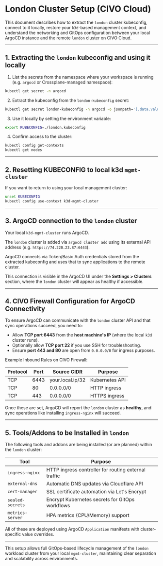 # London Cluster Setup (CIVO Cloud)

This document describes how to extract the `london` cluster kubeconfig, connect to it locally, restore your `k3d`-based management context, and understand the networking and GitOps configuration between your local ArgoCD instance and the remote `london` cluster on CIVO Cloud.

---

## 1. Extracting the `london` kubeconfig and using it locally

1. List the secrets from the namespace where your workspace is running (e.g. `argocd` or Crossplane-managed namespace):

```bash
kubectl get secret -n argocd
```

2. Extract the kubeconfig from the `london-kubeconfig` secret:

```bash
kubectl get secret london-kubeconfig -n argocd -o jsonpath='{.data.value}' | base64 -d > london.kubeconfig
```

3. Use it locally by setting the environment variable:

```bash
export KUBECONFIG=./london.kubeconfig
```

4. Confirm access to the cluster:

```bash
kubectl config get-contexts
kubectl get nodes
```

---

## 2. Resetting KUBECONFIG to local k3d `mgmt-cluster`

If you want to return to using your local management cluster:

```bash
unset KUBECONFIG
kubectl config use-context k3d-mgmt-cluster
```

---

## 3. ArgoCD connection to the `london` cluster

Your local `k3d-mgmt-cluster` runs ArgoCD.

The `london` cluster is added via `argocd cluster add` using its external API address (e.g. `https://74.220.23.87:6443`).

ArgoCD connects via Token/Basic Auth credentials stored from the extracted kubeconfig and uses that to sync applications to the remote cluster.

This connection is visible in the ArgoCD UI under the **Settings > Clusters** section, where the `london` cluster will appear as healthy if accessible.

---

## 4. CIVO Firewall Configuration for ArgoCD Connectivity

To ensure ArgoCD can communicate with the `london` cluster API and that sync operations succeed, you need to:

* Allow **TCP port 6443** from the **host machine's IP** (where the local `k3d` cluster runs).
* Optionally allow **TCP port 22** if you use SSH for troubleshooting.
* Ensure **port 443 and 80** are open from `0.0.0.0/0` for ingress purposes.

Example Inbound Rules on CIVO Firewall:

| Protocol | Port | Source CIDR      | Purpose        |
| -------- | ---- | ---------------- | -------------- |
| TCP      | 6443 | your.local.ip/32 | Kubernetes API |
| TCP      | 80   | 0.0.0.0/0        | HTTP ingress   |
| TCP      | 443  | 0.0.0.0/0        | HTTPS ingress  |

Once these are set, ArgoCD will report the `london` cluster as **healthy**, and sync operations like installing `ingress-nginx` will succeed.

---

## 5. Tools/Addons to be Installed in `london`

The following tools and addons are being installed (or are planned) within the `london` cluster:

| Tool             | Purpose                                              |
| ---------------- | ---------------------------------------------------- |
| `ingress-nginx`  | HTTP ingress controller for routing external traffic |
| `external-dns`   | Automatic DNS updates via Cloudflare API             |
| `cert-manager`   | SSL certificate automation via Let's Encrypt         |
| `sealed-secrets` | Encrypt Kubernetes secrets for GitOps workflows      |
| `metrics-server` | HPA metrics (CPU/Memory) support                     |

All of these are deployed using ArgoCD `Application` manifests with cluster-specific value overrides.

---

This setup allows full GitOps-based lifecycle management of the `london` workload cluster from your local `mgmt-cluster`, maintaining clear separation and scalability across environments.
